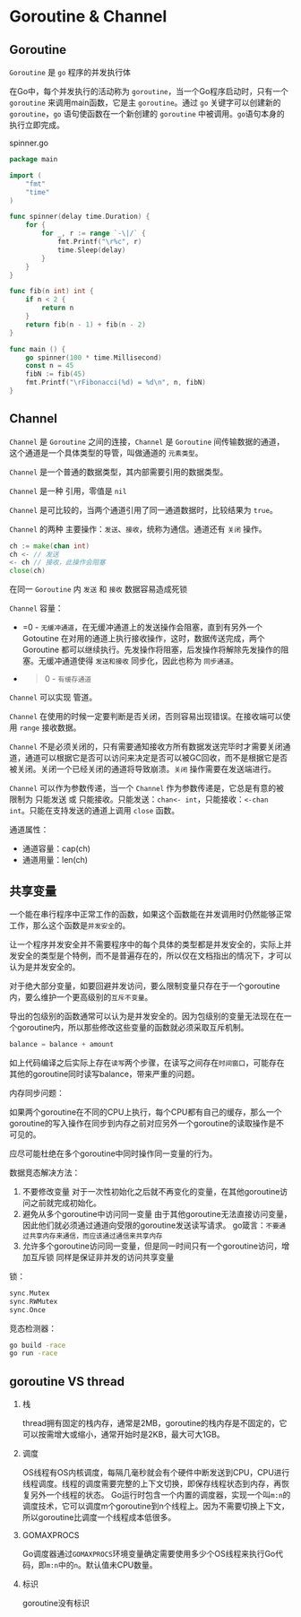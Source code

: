 # Goroutine & Channel

## Goroutine

`Goroutine` 是 `go` 程序的并发执行体

在Go中，每个并发执行的活动称为 `goroutine`，当一个Go程序启动时，只有一个 `goroutine` 来调用main函数，它是主 `goroutine`。通过 `go` 关键字可以创建新的 `goroutine`，`go` 语句使函数在一个新创建的 `goroutine` 中被调用。`go`语句本身的执行立即完成。

spinner.go

```go
package main

import (
	"fmt"
	"time"
)

func spinner(delay time.Duration) {
	for {
		for _, r := range `-\|/` {
			fmt.Printf("\r%c", r)
			time.Sleep(delay)
		}
	}
}

func fib(n int) int {
	if n < 2 {
		return n
	}
	return fib(n - 1) + fib(n - 2)
}

func main () {
	go spinner(100 * time.Millisecond)
	const n = 45
	fibN := fib(45)
	fmt.Printf("\rFibonacci(%d) = %d\n", n, fibN)
}
```

## Channel

`Channel` 是 `Goroutine` 之间的连接，`Channel` 是 `Goroutine` 间传输数据的通道，这个通道是一个具体类型的导管，叫做通道的 `元素类型`。

`Channel` 是一个普通的数据类型，其内部需要引用的数据类型。

`Channel` 是一种 引用，零值是 `nil`

`Channel` 是可比较的，当两个通道引用了同一通道数据时，比较结果为 `true`。

`Channel` 的两种 主要操作：`发送`、`接收`，统称为通信。通道还有 `关闭` 操作。

```go
ch := make(chan int)
ch <- // 发送
<- ch // 接收，此操作会阻塞
close(ch)
```

在同一 `Goroutine` 内 `发送` 和 `接收` 数据容易造成死锁

`Channel` 容量：

* =0 - `无缓冲通道`，在无缓冲通道上的发送操作会阻塞，直到有另外一个 Gotoutine 在对用的通道上执行接收操作，这时，数据传送完成，两个 Goroutine 都可以继续执行。先发操作将阻塞，后发操作将解除先发操作的阻塞。无缓冲通道使得 `发送和接收` 同步化，因此也称为 `同步通道`。
* >0 - `有缓存通道`

`Channel` 可以实现 管道。

`Channel` 在使用的时候一定要判断是否关闭，否则容易出现错误。在接收端可以使用 `range` 接收数据。

`Channel` 不是必须关闭的，只有需要通知接收方所有数据发送完毕时才需要关闭通道，通道可以根据它是否可以访问来决定是否可以被GC回收，而不是根据它是否被关闭。关闭一个已经关闭的通道将导致崩溃。`关闭` 操作需要在发送端进行。

`Channel` 可以作为参数传递，当一个 `Channel` 作为参数传递是，它总是有意的被限制为 只能发送 或 只能接收。只能发送：`chan<- int`，只能接收：`<-chan int`。只能在支持发送的通道上调用 `close` 函数。

通道属性：

* 通道容量：cap(ch)
* 通道用量：len(ch)

## 共享变量

一个能在串行程序中正常工作的函数，如果这个函数能在并发调用时仍然能够正常工作，那么这个函数是`并发安全`的。

让一个程序并发安全并不需要程序中的每个具体的类型都是并发安全的，实际上并发安全的类型是个特例，而不是普遍存在的，所以仅在文档指出的情况下，才可以认为是并发安全的。

对于绝大部分变量，如要回避并发访问，要么限制变量只存在于一个goroutine内，要么维护一个更高级别的`互斥不变量`。

导出的包级别的函数通常可以认为是并发安全的。因为包级别的变量无法现在在一个goroutine内，所以那些修改这些变量的函数就必须采取互斥机制。

```go
balance = balance + amount
```

如上代码编译之后实际上存在`读写`两个步骤，在读写之间存在`时间窗口`，可能存在其他的goroutine同时读写balance，带来严重的问题。

内存同步问题：

如果两个goroutine在不同的CPU上执行，每个CPU都有自己的缓存，那么一个goroutine的写入操作在同步到内存之前对应另外一个goroutine的读取操作是不可见的。

应尽可能杜绝在多个goroutine中同时操作同一变量的行为。

数据竞态解决方法：

1. 不要修改变量
	对于一次性初始化之后就不再变化的变量，在其他goroutine访问之前就完成初始化。
2. 避免从多个goroutine中访问同一变量
	由于其他goroutine无法直接访问变量，因此他们就必须通过通道向受限的goroutine发送读写请求。
	go箴言：`不要通过共享内存来通信，而应该通过通信来共享内存`
3. 允许多个goroutine访问同一变量，但是同一时间只有一个goroutine访问，增加互斥锁
	同样是保证非并发的访问共享变量

锁：

```go
sync.Mutex
sync.RWMutex
sync.Once
```

竞态检测器：

```sh
go build -race
go run -race
```

## goroutine VS thread

1. 栈

	thread拥有固定的栈内存，通常是2MB，goroutine的栈内存是不固定的，它可以按需增大或缩小，通常开始时是2KB，最大可大1GB。

2. 调度

	OS线程有OS内核调度，每隔几毫秒就会有个硬件中断发送到CPU，CPU进行线程调度。线程的调度需要完整的上下文切换，即保存线程状态到内存，再恢复另外一个线程的状态。
	Go运行时包含一个内置的调度器，实现一个叫`m:n`的调度技术，它可以调度m个goroutine到n个线程上。因为不需要切换上下文，所以goroutine比调度一个线程成本低很多。

3. GOMAXPROCS

	Go调度器通过`GOMAXPROCS`环境变量确定需要使用多少个OS线程来执行Go代码，即`m:n`中的`n`。默认值未CPU数量。

4. 标识

	goroutine没有标识
